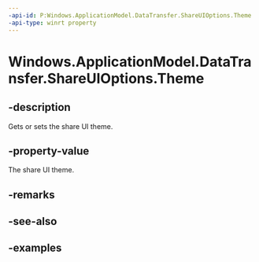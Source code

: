 ```yaml
---
-api-id: P:Windows.ApplicationModel.DataTransfer.ShareUIOptions.Theme
-api-type: winrt property
---
```


<!-- Property syntax.
public ShareUITheme Theme { get;  set; }
-->

# Windows.ApplicationModel.DataTransfer.ShareUIOptions.Theme

## -description
Gets or sets the share UI theme.

## -property-value
The share UI theme.

## -remarks

## -see-also

## -examples

